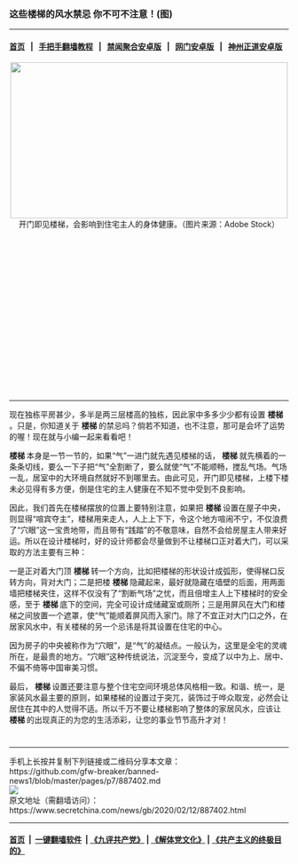 ### 这些楼梯的风水禁忌 你不可不注意！(图)
------------------------

#### [首页](https://github.com/gfw-breaker/banned-news1/blob/master/README.md) &nbsp;&nbsp;|&nbsp;&nbsp; [手把手翻墙教程](https://github.com/gfw-breaker/guides/wiki) &nbsp;&nbsp;|&nbsp;&nbsp; [禁闻聚合安卓版](https://github.com/gfw-breaker/bn-android) &nbsp;&nbsp;|&nbsp;&nbsp; [网门安卓版](https://github.com/oGate2/oGate) &nbsp;&nbsp;|&nbsp;&nbsp; [神州正道安卓版](https://github.com/SzzdOgate/update) 



<div class="article_right" style="fone-color:#000">
 <p style="text-align:center">
  <strong>
   <span href="https://zh.wikipedia.org/wiki/%E6%A5%BC%E6%A2%AF" target="_blank">
    <img alt="" src="https://img2.secretchina.com/pic/2018/12-27/p2330472a121098007-ss.jpg" style="height:281px; width:500px"/>
   </span>
  </strong>
  <br>
   开门即见楼梯，会影响到住宅主人的身体健康。（图片来源：Adobe Stock）
   <span id="hideid" name="hideid" style="color:red;display:none;">
    <span href="https://www.secretchina.com">
    </span>
   </span>
  </br>
 </p>
 <div id="txt-mid1-t21-2017">
  <ins class="adsbygoogle" data-ad-client="ca-pub-1276641434651360" data-ad-slot="2451032099" style="display:inline-block;width:336px;height:280px">
  </ins>
  

---


  </div>
 </div>
 <p>
  现在独栋平房甚少，多半是两三层楼高的独栋，因此家中多多少少都有设置
  <strong>
   楼梯
  </strong>
  。只是，你知道关于
  <strong>
   <span href="https://zh.wikipedia.org/wiki/%E6%A5%BC%E6%A2%AF" target="_blank">
    楼梯
   </span>
  </strong>
  的禁忌吗？倘若不知道，也不注意，那可是会坏了运势的喔！现在就与小编一起来看看吧！
  <span id="hideid" name="hideid" style="color:red;display:none;">
   <span href="https://www.secretchina.com">
   </span>
  </span>
 </p>
 <p>
  <strong>
   <span href="https://zh.wikipedia.org/wiki/%E6%A5%BC%E6%A2%AF" target="_blank">
    楼梯
   </span>
  </strong>
  本身是一节一节的，如果“气”一进门就先遇见楼梯的话，
  <strong>
   <span href="https://zh.wikipedia.org/wiki/%E6%A5%BC%E6%A2%AF" target="_blank">
    楼梯
   </span>
  </strong>
  就先横着的一条条切线，要么一下子把“气”全割断了，要么就使“气”不能顺畅，搅乱气场。气场一乱，居室中的大环境自然就好不到哪里去。由此可见，开门即见楼梯，上楼下楼未必见得有多方便，倒是住宅的主人健康在不知不觉中受到不良影响。
 </p>
 <p>
  因此，我们首先在楼梯摆放的位置上要特别注意，如果把
  <strong>
   <span href="https://zh.wikipedia.org/wiki/%E6%A5%BC%E6%A2%AF" target="_blank">
    楼梯
   </span>
  </strong>
  设置在屋子中央，则显得“喧宾夺主”，楼梯用来走人，人上上下下，令这个地方喧闹不宁，不仅浪费了“穴眼”这一宝贵地带，而且带有“践踏”的不敬意味，自然不会给房屋主人带来好运。所以在设计楼梯时，好的设计师都会尽量做到不让楼梯口正对着大门，可以采取的方法主要有三种：
 </p>
 <p>
  一是正对着大门顶
  <strong>
   <span href="https://zh.wikipedia.org/wiki/%E6%A5%BC%E6%A2%AF" target="_blank">
    楼梯
   </span>
  </strong>
  转一个方向，比如把楼梯的形状设计成弧形，使得梯口反转方向，背对大门；二是把楼
  <strong>
   <span href="https://zh.wikipedia.org/wiki/%E6%A5%BC%E6%A2%AF" target="_blank">
    楼梯
   </span>
  </strong>
  隐藏起来，最好就隐藏在墙壁的后面，用两面墙把楼梯夹住，这样不仅没有了“割断气场”之忧，而且倍增主人上下楼梯时的安全感，至于
  <strong>
   <span href="https://zh.wikipedia.org/wiki/%E6%A5%BC%E6%A2%AF" target="_blank">
    楼梯
   </span>
  </strong>
  底下的空间，完全可设计成储藏室或厕所；三是用屏风在大门和楼梯之间放置一个遮罩，使“气”能顺着屏风而入家门。除了不宜正对大门口之外，在居家风水中，有关楼梯的另一个忌讳是将其设置在住宅的中心。
 </p>
 <p>
  因为房子的中央被称作为“穴眼”，是“气”的凝结点。一般认为，这里是全宅的灵魂所在，是最贵的地方。“穴眼”这种传统说法，沉淀至今，变成了以中为上、居中、不偏不倚等中国审美习惯。
 </p>
 <p>
  最后，
  <strong>
   <span href="https://zh.wikipedia.org/wiki/%E6%A5%BC%E6%A2%AF" target="_blank">
    楼梯
   </span>
  </strong>
  设置还要注意与整个住宅空间环境总体风格相一致。和谐、统一，是家装风水最主要的原则，如果楼梯的设置过于突兀，装饰过于哗众取宠，必然会让居住在其中的人觉得不适。所以千万不要让楼梯影响了整体的家居风水，应该让
  <strong>
   <span href="https://zh.wikipedia.org/wiki/%E6%A5%BC%E6%A2%AF" target="_blank">
    楼梯
   </span>
  </strong>
  的出现真正的为您的生活添彩，让您的事业节节高升才对！
  <center>
   <div>
    <div id="txt-mid2-t22-2017" style="display: block;  max-height: 351px;  overflow: hidden;">
     <div id="SC-21xxx">
     </div>
     <ins class="adsbygoogle" data-ad-client="ca-pub-1276641434651360" data-ad-format="auto" data-ad-slot="4301710469" data-full-width-responsive="true" style="display:block">
     </ins>
    </div>
   </div>
  </center>
  <div style="padding-top:12px;">
  </div>
 </p>
</div>

<hr/>
手机上长按并复制下列链接或二维码分享本文章：<br/>
https://github.com/gfw-breaker/banned-news1/blob/master/pages/p7/887402.md <br/>
<a href='https://github.com/gfw-breaker/banned-news1/blob/master/pages/p7/887402.md'><img src='https://github.com/gfw-breaker/banned-news1/blob/master/pages/p7/887402.md.png'/></a> <br/>
原文地址（需翻墙访问）：https://www.secretchina.com/news/gb/2020/02/12/887402.html


------------------------
#### [首页](https://github.com/gfw-breaker/banned-news1/blob/master/README.md) &nbsp;|&nbsp; [一键翻墙软件](https://github.com/gfw-breaker/nogfw/blob/master/README.md) &nbsp;| [《九评共产党》](https://github.com/gfw-breaker/9ping.md/blob/master/README.md#九评之一评共产党是什么) | [《解体党文化》](https://github.com/gfw-breaker/jtdwh.md/blob/master/README.md) | [《共产主义的终极目的》](https://github.com/gfw-breaker/gczydzjmd.md/blob/master/README.md)


<img src='http://gfw-breaker.win/banned-news/pages/p7/887402.md' width='0px' height='0px'/>